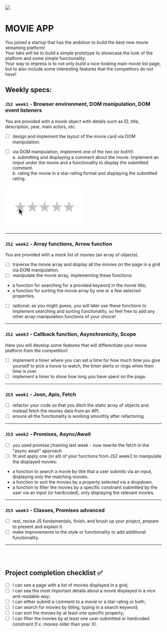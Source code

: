 ![](https://media.giphy.com/media/KZe02gpoAj4yVjxKQt/giphy.gif)

# MOVIE APP

You joined a startup that has the ambition to build the best new movie streaming platform! <br/>
Your taks will be to build a simple prototype to showcase the look of the platform and some simple functionality. <br/>
Your way to impress is to not only build a nice-looking main movie list page, but to also include some interesting features that the competitors do not have!

## Weekly specs:

### `JS2 week1` - Browser environment, DOM manipulation, DOM event listeners

You are provided with a movie object with details such as ID, title, description, year, main actors, etc.

- [ ] design and implement the layout of the movie card via DOM manipulation.

- [ ] via DOM manipulation, implement one of the two (or both!):<br/>
      a. submitting and displaying a comment about the movie. Implement an imput under the movie and a functionality to display the submitted comment.<br/>
      b. rating the movie in a star-rating format and displaying the submitted rating.
      <br/>

<img src="../assets/movie-app-star-rating.gif" width="250px"/>

---

### `JS2 week2` - Array functions, Arrow function

You are provided with a mock list of movies (an array of objects).

- [ ] traverse the movie array and display all the movies on the page in a grid via DOM manipulation.
- [ ] manipulate the movie array, implementing these functions:
- a function for searching for a provided keyword in the movie title;
- a function for sorting the movie array by one or a few selected properties.
- [ ] optional: as you might guess, you will later use these functions to implement searching and sorting functionality, so feel free to add any other array-manipulation functions of your choice!

---

### `JS2 week3` - Callback function, Asynchronicity, Scope

Here you will develop some features that will differentiate your movie platform from the competition!

- [ ] implement a timer where you can set a time for how much time you give yourself to pick a movie to watch, the timer alerts or rings when then time is over.
- [ ] implement a timer to show how long you have spent on the page.

---

### `JS3 week1` - Json, Apis, Fetch

- [ ] refactor your code so that you ditch the static array of objects and instead fetch the movies data from an API.
- [ ] ensure all the functionality is working smoothly after refactoring.

---

### `JS3 week2` - Promises, Async/Await

- [ ] you used promise chaining last week - now rewrite the fetch in the "async await" approach
- [ ] fit and apply one (or all) of your functions from JS2 week2 to manipulate the displayed movies:

- a function to search a movie by title that a user submits via an input, displaying only the matching movies.
- a function to sort the movies by a property selected via a dropdown.
- a function to filter the movies by a specific constraint submitted by the user via an input (or hardcoded), only displaying the relevant movies.

---

### `JS3 week3` - Classes, Promises advanced

- [ ] rest, revise JS fundamentals, finish, and brush up your project, prepare to present and explain it.
- [ ] make improvements to the style or functionality or add additional functionality.

---

<br/>
<br/>

## Project completion checklist ✅

- [ ] I can see a page with a list of movies displayed in a grid;
- [ ] I can see the most important details about a movie displayed in a nice and readable way;
- [ ] I can either submit a comment to a movie or a star rating or both;
- [ ] I can search for movies by titling, typing in a search keyword;
- [ ] I can sort the movies by at least one specific property;
- [ ] I can filter the movies by at least one user-submitted or hardcoded constraint (f.x. movies older than year X).
